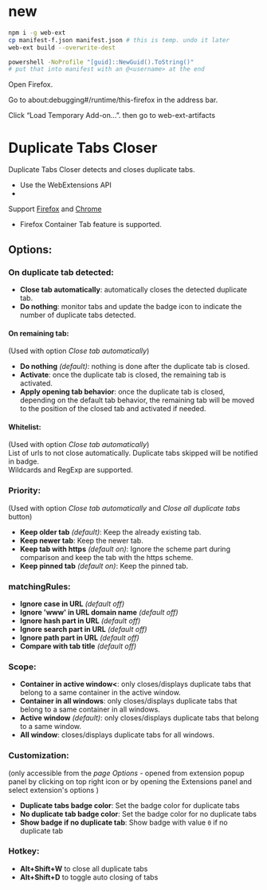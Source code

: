 # new

```bash
npm i -g web-ext
cp manifest-f.json manifest.json # this is temp. undo it later
web-ext build --overwrite-dest

powershell -NoProfile "[guid]::NewGuid().ToString()"
# put that into manifest with an @<username> at the end
```
Open Firefox.

Go to about:debugging#/runtime/this-firefox in the address bar.

Click “Load Temporary Add-on…”. then go to web-ext-artifacts


# Duplicate Tabs Closer

Duplicate Tabs Closer detects and closes duplicate tabs.

* Use the WebExtensions API
*
Support [Firefox](https://addons.mozilla.org/en-US/firefox/addon/duplicate-tabs-closer)
and [Chrome](https://chrome.google.com/webstore/detail/duplicate-tabs-closer/gnmdbogfankgjepgglmmfmbnimcmcjle)
* Firefox Container Tab feature is supported.

## Options:

### On duplicate tab detected:

* **Close tab automatically**: automatically closes the detected duplicate tab.
* **Do nothing**: monitor tabs and update the badge icon to indicate the number
  of duplicate tabs detected.

#### On remaining tab:

(Used with option *Close tab automatically*)

* **Do nothing** *(default)*: nothing is done after the duplicate tab is closed.
* **Activate**: once the duplicate tab is closed, the remaining tab is
  activated.
* **Apply opening tab behavior**: once the duplicate tab is closed, depending on
  the default tab behavior, the remaining tab will be moved to the position of
  the closed tab and activated if needed.

#### Whitelist:

(Used with option *Close tab automatically*)  
List of urls to not close automatically. Duplicate tabs skipped will be notified
in badge.  
Wildcards and RegExp are supported.

### Priority:

(Used with option *Close tab automatically* and *Close all duplicate tabs*
button)

* **Keep older tab** *(default)*: Keep the already existing tab.
* **Keep newer tab**: Keep the newer tab.
* **Keep tab with https** *(default on)*: Ignore the scheme part during
  comparison and keep the tab with the https scheme.
* **Keep pinned tab** *(default on)*: Keep the pinned tab.

### matchingRules:

* **Ignore case in URL** *(default off)*
* **Ignore 'www' in URL domain name** *(default off)*
* **Ignore hash part in URL** *(default off)*
* **Ignore search part in URL** *(default off)*
* **Ignore path part in URL** *(default off)*
* **Compare with tab title** *(default off)*

### Scope:

* **Container in active window<**: only closes/displays duplicate tabs that
  belong to a same container in the active window.
* **Container in all windows**: only closes/displays duplicate tabs that belong
  to a same container in all windows.
* **Active window** *(default)*: only closes/displays duplicate tabs that belong
  to a same window.
* **All window**: closes/displays duplicate tabs for all windows.

### Customization:

(only accessible from the *page Options* - opened from extension popup panel by
clicking on top right icon or by opening the Extensions panel and select
extension's options )

* **Duplicate tabs badge color**: Set the badge color for duplicate tabs
* **No duplicate tab badge color**: Set the badge color for no duplicate tabs
* **Show badge if no duplicate tab**: Show badge with value `0` if no duplicate
  tab

### Hotkey:

* **Alt+Shift+W** to close all duplicate tabs
* **Alt+Shift+D** to toggle auto closing of tabs
